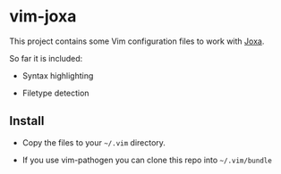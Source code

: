 # vim-joxa

This project contains some Vim configuration files to work with [Joxa](http://joxa.org).

So far it is included:

* Syntax highlighting

* Filetype detection

## Install

* Copy the files to your `~/.vim` directory.

* If you use vim-pathogen you can clone this repo into `~/.vim/bundle`
